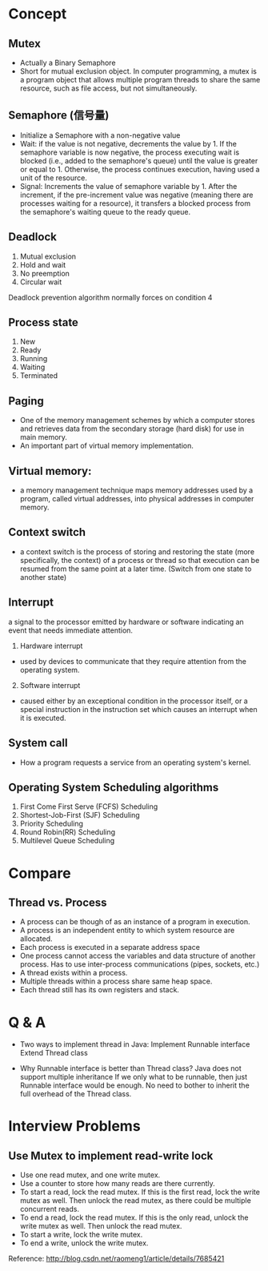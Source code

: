 # Concept

## Mutex
* Actually a Binary Semaphore
* Short for mutual exclusion object. In computer programming, a mutex is a program object that allows multiple program threads to share the same resource, such as file access, but not simultaneously.

## Semaphore (信号量)
* Initialize a Semaphore with a non-negative value
* Wait: if the value is not negative, decrements the value by 1. If the semaphore variable is now negative, the process executing wait is blocked (i.e., added to the semaphore's queue) until the value is greater or equal to 1. Otherwise, the process continues execution, having used a unit of the resource.
* Signal: Increments the value of semaphore variable by 1. After the increment, if the pre-increment value was negative (meaning there are processes waiting for a resource), it transfers a blocked process from the semaphore's waiting queue to the ready queue.

## Deadlock
1. Mutual exclusion
2. Hold and wait
3. No preemption
4. Circular wait

Deadlock prevention algorithm normally forces on condition 4

## Process state
1. New
2. Ready
3. Running
4. Waiting
5. Terminated

## Paging
* One of the memory management schemes by which a computer stores and retrieves data from the secondary storage (hard disk) for use in main memory.
* An important part of virtual memory implementation.

## Virtual memory:
* a memory management technique maps memory addresses used by a program, called virtual addresses, into physical addresses in computer memory.

## Context switch
* a context switch is the process of storing and restoring the state (more specifically, the context) of a process or thread so that execution can be resumed from the same point at a later time. (Switch from one state to another state)

## Interrupt

a signal to the processor emitted by hardware or software indicating an event that needs immediate attention.

1. Hardware interrupt
* used by devices to communicate that they require attention from the operating system.
2. Software interrupt
* caused either by an exceptional condition in the processor itself, or a special instruction in the instruction set which causes an interrupt when it is executed.

## System call
* How a program requests a service from an operating system's kernel.

## Operating System Scheduling algorithms
1. First Come First Serve (FCFS) Scheduling
2. Shortest-Job-First (SJF) Scheduling
3. Priority Scheduling
4. Round Robin(RR) Scheduling
5. Multilevel Queue Scheduling

# Compare

## Thread vs. Process
* A process can be though of as an instance of a program in execution.
* A process is an independent entity to which system resource are allocated.
* Each process is executed in a separate address space
* One process cannot access the variables and data structure of another process. Has to use inter-process communications (pipes, sockets, etc.)
* A thread exists within a process.
* Multiple threads within a process share same heap space.
* Each thread still has its own registers and stack.

# Q & A
* Two ways to implement thread in Java:
	Implement Runnable interface
	Extend Thread class

* Why Runnable interface is better than Thread class?
	Java does not support multiple inheritance
	If we only what to be runnable, then just Runnable interface would be enough. No need to bother to inherit the full overhead of the Thread class.

# Interview Problems
## Use Mutex to implement read-write lock
* Use one read mutex, and one write mutex.
* Use a counter to store how many reads are there currently.
* To start a read, lock the read mutex. If this is the first read, lock the write mutex as well. Then unlock the read mutex, as there could be multiple concurrent reads.
* To end a read, lock the read mutex. If this is the only read, unlock the write mutex as well. Then unlock the read mutex.
* To start a write, lock the write mutex.
* To end a write, unlock the write mutex.

Reference: http://blog.csdn.net/raomeng1/article/details/7685421
